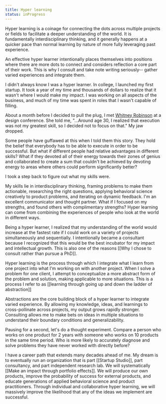 ```yaml
---
title: Hyper learning
status: inProgress
---
```

Hyper learning is a coinage for connecting the dots across multiple projects or fields to facilitate a deeper understanding of the world. It is fundamentally interdisciplinary thinking, and it generally happens at a quicker pace than normal learning by nature of more fully leveraging past experience.

An effective hyper learner intentionally places themselves into positions where there are more dots to connect and considers reflection a core part of their work. This is why I consult and take note writing seriously-- gather varied experiences and integrate them.

I didn't always know I was a hyper learner. In college, I launched my first startup. It took a year of my time and thousands of dollars to realize that it wasn't where I would make my impact. I was working on all aspects of the business, and much of my time was spent in roles that I wasn't capable of filling.

About a month before I decided to pull the plug, I met [Whitney Robinson](https://www.linkedin.com/in/whitneyrobinson/) at a design conference. She told me, "...Around age 30, I realized that execution was not my greatest skill, so I decided not to focus on that." My jaw dropped.

Some people have guffawed at this when I told them this story. They hold the belief that everybody has to be able to execute in order to be successful. But what if different people had relative advantages in different skills? What if they devoted all of their energy towards their zones of genius and collaborated to create a sum that couldn't be achieved by devoting energy to areas where others could perform significantly better?

I took a step back to figure out what my skills were.

My skills lie in interdisciplinary thinking, framing problems to make them actionable, researching the right questions, applying behavioral science creatively to product problems, and iterating on dynamic feedback. I'm an excellent communicator and thought partner. What if I focused on my strengths, and found others with complimentary strengths? Hyper learning can come from combining the experiences of people who look at the world in different ways.

Being a hyper learner, I realized that my understanding of the world would increase at the fastest rate if I could work on a variety of projects simultaneously and sequentially. I intentionally became a consultant because I recognized that this would be the best incubator for my impact and intellectual growth. This is also one of the reasons [[Why I chose to consult rather than pursue a PhD]].

Hyper learning is the process through which I integrate what I learn from one project into what I'm working on with another project. When I solve a problem for one client, I attempt to conceptualize a more abstract form of the problem and solution, making applicable to more situations. This is a process I refer to as [[learning through going up and down the ladder of abstraction]]

Abstractions are the core building block of a hyper learner to integrate varied experience. By allowing my knowledge, ideas, and learnings to cross-pollinate across projects, my output grows rapidly stronger. Consulting allows me to make bets on ideas in multiple situations to understand their boundary conditions and generalizability.

Pausing for a second, let's do a thought experiment. Compare a person who works on one product for 2 years with someone who works on 10 products in the same time period. Who is more likely to accurately diagnose and solve problems they have never worked with directly before?

I have a career path that extends many decades ahead of me. My dream is to eventually run an organization that is part [[Startup Studio]], part consultancy, and part independent research lab. We will systematically [[Make an impact through portfolio effects]]. We will produce our own products, improve the probability of success for external products, and educate generations of applied behavioral science and product practitioners. Through individual and collaborative hyper learning, we will massively improve the likelihood that any of the ideas we implement are successful.